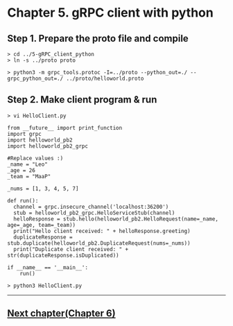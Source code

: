# Chapter 5. gRPC client with python

## Step 1. Prepare the proto file and compile
```
> cd ../5-gRPC_client_python
> ln -s ../proto proto
```

```
> python3 -m grpc_tools.protoc -I=../proto --python_out=./ --grpc_python_out=./ ../proto/helloworld.proto
```

## Step 2. Make client program & run
```
> vi HelloClient.py
```

```
from __future__ import print_function
import grpc
import helloworld_pb2
import helloworld_pb2_grpc

#Replace values :)
_name = "Leo"
_age = 26
_team = "MaaP"

_nums = [1, 3, 4, 5, 7]

def run():
  channel = grpc.insecure_channel('localhost:36200')
  stub = helloworld_pb2_grpc.HelloServiceStub(channel)
  helloResponse = stub.hello(helloworld_pb2.HelloRequest(name=_name, age=_age, team=_team))
  print("Hello client received: " + helloResponse.greeting)
  duplicateResponse = stub.duplicate(helloworld_pb2.DuplicateRequest(nums=_nums))
  print("Duplicate client received: " + str(duplicateResponse.isDuplicated))

if __name__ == '__main__':
    run()
```

```
> python3 HelloClient.py
```

---
## [Next chapter(Chapter 6)](https://git.mzcgroup.net/dabins/grpc_handson_v2/-/blob/master/6-gRPC_server_docker/Chapter6.md)